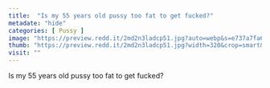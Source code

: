 ```yaml
---
title:  "Is my 55 years old pussy too fat to get fucked?"
metadate: "hide"
categories: [ Pussy ]
image: "https://preview.redd.it/2md2n3ladcp51.jpg?auto=webp&s=e737a7fa6c693c364a84f588acc3dc3e702f66d4"
thumb: "https://preview.redd.it/2md2n3ladcp51.jpg?width=320&crop=smart&auto=webp&s=8b3b129364337f895eae100bf26257917adf3e0e"
visit: ""
---
```

Is my 55 years old pussy too fat to get fucked?
